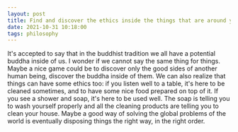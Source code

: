 ```yaml
---
layout: post
title: Find and discover the ethics inside the things that are around you
date: 2021-10-31 10:18:00
tags: philosophy
---
```


It's accepted to say that in the buddhist tradition we all have a potential buddha inside of us. I wonder if we cannot say the same thing for things. Maybe a nice game could be to discover only the good sides of another human being, discover the buddha inside of them. We can also realize that things can have some ethics too: if you listen well to a table, it's here to be cleaned sometimes, and to have some nice food prepared on top of it. If you see a shower and soap, it's here to be used well. The soap is telling you to wash yourself properly and all the cleaning products are telling you to clean your house.
Maybe a good way of solving the global problems of the world is eventually disposing things the right way, in the right order.
